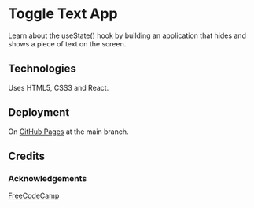 # Toggle Text App

Learn about the useState() hook by building an application that hides and shows a piece of text on the screen.

## Technologies

Uses HTML5, CSS3 and React.

## Deployment

On [GitHub Pages](https://derektypist.github.io/toggle-text-app) at the main branch.

## Credits

### Acknowledgements

[FreeCodeCamp](https://www.freecodecamp.org)
